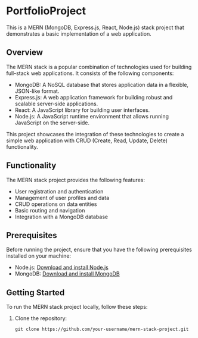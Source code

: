 # PortfolioProject

This is a MERN (MongoDB, Express.js, React, Node.js) stack project that demonstrates a basic implementation of a web application.

## Overview

The MERN stack is a popular combination of technologies used for building full-stack web applications. It consists of the following components:

- MongoDB: A NoSQL database that stores application data in a flexible, JSON-like format.
- Express.js: A web application framework for building robust and scalable server-side applications.
- React: A JavaScript library for building user interfaces.
- Node.js: A JavaScript runtime environment that allows running JavaScript on the server-side.

This project showcases the integration of these technologies to create a simple web application with CRUD (Create, Read, Update, Delete) functionality.

## Functionality

The MERN stack project provides the following features:

- User registration and authentication
- Management of user profiles and data
- CRUD operations on data entities
- Basic routing and navigation
- Integration with a MongoDB database

## Prerequisites

Before running the project, ensure that you have the following prerequisites installed on your machine:

- Node.js: [Download and install Node.js](https://nodejs.org)
- MongoDB: [Download and install MongoDB](https://www.mongodb.com)

## Getting Started

To run the MERN stack project locally, follow these steps:

1. Clone the repository:

   ```shell
   git clone https://github.com/your-username/mern-stack-project.git
